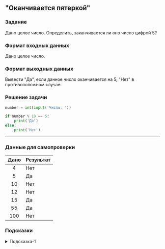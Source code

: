 ## "Оканчивается пятеркой"

### Задание

Дано целое число. Определить, заканчивается ли оно число цифрой 5?

### Формат входных данных

Дано целое число.

### Формат выходных данных

Вывести "Да", если данное число оканчивается на 5, "Нет" в противоположном случае.

### Решение задачи

```python
number = int(input('Число: '))

if number % 10 == 5:
    print('Да')
else:
    print('Нет')
```

---

### Данные для самопроверки

| Дано | Результат |
| :---: | --- |
|    4    | Нет |
|    5    | Да  |
|    10    | Нет |
|    12    | Нет  |
|    15   | Да  |
|    55   | Да  |
|    100   | Нет  |
### Подсказки

<details>
<summary>Подсказка-1</summary>
Остаток от деления на 10, позволит вам получить последнюю цифру числа.
</details>
